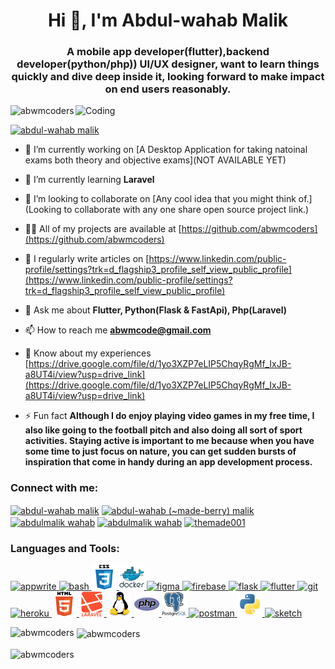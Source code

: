 
<h1 align="center">Hi 👋, I'm Abdul-wahab Malik</h1>
<h3 align="center">A mobile app developer(flutter),backend developer(python/php)) UI/UX designer, want to learn things quickly and dive deep inside it, looking forward to make impact on end users reasonably.</h3>

<img align="right" alt="Coding" width="400" src="https://images.pexels.com/photos/577585/pexels-photo-577585.jpeg" />

<p align="left"> <img src="https://komarev.com/ghpvc/?username=abwmcoders&label=Profile%20views&color=0e75b6&style=flat" alt="abwmcoders" /> </p>

<p align="left"> <a href="https://twitter.com/abdul-wahab malik" target="blank"><img src="https://img.shields.io/twitter/follow/abdul-wahab malik?logo=twitter&style=for-the-badge" alt="abdul-wahab malik" /></a> </p>

- 🔭 I’m currently working on [A Desktop Application for taking natoinal exams both theory and objective exams](NOT AVAILABLE YET)

- 🌱 I’m currently learning **Laravel**

- 👯 I’m looking to collaborate on [Any cool idea that you might think of.](Looking to collaborate with any one share open source project link.)

- 👨‍💻 All of my projects are available at [https://github.com/abwmcoders](https://github.com/abwmcoders)

- 📝 I regularly write articles on [https://www.linkedin.com/public-profile/settings?trk=d_flagship3_profile_self_view_public_profile](https://www.linkedin.com/public-profile/settings?trk=d_flagship3_profile_self_view_public_profile)

- 💬 Ask me about **Flutter, Python(Flask & FastApi), Php(Laravel)**

- 📫 How to reach me **abwmcode@gmail.com**

- 📄 Know about my experiences [https://drive.google.com/file/d/1yo3XZP7eLIP5ChqyRgMf_IxJB-a8UT4i/view?usp=drive_link](https://drive.google.com/file/d/1yo3XZP7eLIP5ChqyRgMf_IxJB-a8UT4i/view?usp=drive_link)

- ⚡ Fun fact **Although I do enjoy playing video games in my free time, I also like going to the football pitch and also doing all sort of sport activities. Staying active is important to me because when you have some time to just focus on nature, you can get sudden bursts of inspiration that come in handy during an app development process.**

<h3 align="left">Connect with me:</h3>
<p align="left">
<a href="https://twitter.com/abdul-wahab malik" target="blank"><img align="center" src="https://raw.githubusercontent.com/rahuldkjain/github-profile-readme-generator/master/src/images/icons/Social/twitter.svg" alt="abdul-wahab malik" height="30" width="40" /></a>
<a href="https://linkedin.com/in/abdul-wahab (~made-berry) malik" target="blank"><img align="center" src="https://raw.githubusercontent.com/rahuldkjain/github-profile-readme-generator/master/src/images/icons/Social/linked-in-alt.svg" alt="abdul-wahab (~made-berry) malik" height="30" width="40" /></a>
<a href="https://fb.com/abdulmalik wahab" target="blank"><img align="center" src="https://raw.githubusercontent.com/rahuldkjain/github-profile-readme-generator/master/src/images/icons/Social/facebook.svg" alt="abdulmalik wahab" height="30" width="40" /></a>
<a href="https://instagram.com/abdulmalik wahab" target="blank"><img align="center" src="https://raw.githubusercontent.com/rahuldkjain/github-profile-readme-generator/master/src/images/icons/Social/instagram.svg" alt="abdulmalik wahab" height="30" width="40" /></a>
<a href="https://discord.gg/themade001" target="blank"><img align="center" src="https://raw.githubusercontent.com/rahuldkjain/github-profile-readme-generator/master/src/images/icons/Social/discord.svg" alt="themade001" height="30" width="40" /></a>
</p>

<h3 align="left">Languages and Tools:</h3>
<p align="left"> <a href="https://appwrite.io" target="_blank" rel="noreferrer"> <img src="https://www.vectorlogo.zone/logos/appwriteio/appwriteio-icon.svg" alt="appwrite" width="40" height="40"/> </a> <a href="https://www.gnu.org/software/bash/" target="_blank" rel="noreferrer"> <img src="https://www.vectorlogo.zone/logos/gnu_bash/gnu_bash-icon.svg" alt="bash" width="40" height="40"/> </a> <a href="https://www.w3schools.com/css/" target="_blank" rel="noreferrer"> <img src="https://raw.githubusercontent.com/devicons/devicon/master/icons/css3/css3-original-wordmark.svg" alt="css3" width="40" height="40"/> </a> <a href="https://www.docker.com/" target="_blank" rel="noreferrer"> <img src="https://raw.githubusercontent.com/devicons/devicon/master/icons/docker/docker-original-wordmark.svg" alt="docker" width="40" height="40"/> </a> <a href="https://www.figma.com/" target="_blank" rel="noreferrer"> <img src="https://www.vectorlogo.zone/logos/figma/figma-icon.svg" alt="figma" width="40" height="40"/> </a> <a href="https://firebase.google.com/" target="_blank" rel="noreferrer"> <img src="https://www.vectorlogo.zone/logos/firebase/firebase-icon.svg" alt="firebase" width="40" height="40"/> </a> <a href="https://flask.palletsprojects.com/" target="_blank" rel="noreferrer"> <img src="https://www.vectorlogo.zone/logos/pocoo_flask/pocoo_flask-icon.svg" alt="flask" width="40" height="40"/> </a> <a href="https://flutter.dev" target="_blank" rel="noreferrer"> <img src="https://www.vectorlogo.zone/logos/flutterio/flutterio-icon.svg" alt="flutter" width="40" height="40"/> </a> <a href="https://git-scm.com/" target="_blank" rel="noreferrer"> <img src="https://www.vectorlogo.zone/logos/git-scm/git-scm-icon.svg" alt="git" width="40" height="40"/> </a> <a href="https://heroku.com" target="_blank" rel="noreferrer"> <img src="https://www.vectorlogo.zone/logos/heroku/heroku-icon.svg" alt="heroku" width="40" height="40"/> </a> <a href="https://www.w3.org/html/" target="_blank" rel="noreferrer"> <img src="https://raw.githubusercontent.com/devicons/devicon/master/icons/html5/html5-original-wordmark.svg" alt="html5" width="40" height="40"/> </a> <a href="https://laravel.com/" target="_blank" rel="noreferrer"> <img src="https://raw.githubusercontent.com/devicons/devicon/master/icons/laravel/laravel-plain-wordmark.svg" alt="laravel" width="40" height="40"/> </a> <a href="https://www.linux.org/" target="_blank" rel="noreferrer"> <img src="https://raw.githubusercontent.com/devicons/devicon/master/icons/linux/linux-original.svg" alt="linux" width="40" height="40"/> </a> <a href="https://www.php.net" target="_blank" rel="noreferrer"> <img src="https://raw.githubusercontent.com/devicons/devicon/master/icons/php/php-original.svg" alt="php" width="40" height="40"/> </a> <a href="https://www.postgresql.org" target="_blank" rel="noreferrer"> <img src="https://raw.githubusercontent.com/devicons/devicon/master/icons/postgresql/postgresql-original-wordmark.svg" alt="postgresql" width="40" height="40"/> </a> <a href="https://postman.com" target="_blank" rel="noreferrer"> <img src="https://www.vectorlogo.zone/logos/getpostman/getpostman-icon.svg" alt="postman" width="40" height="40"/> </a> <a href="https://www.python.org" target="_blank" rel="noreferrer"> <img src="https://raw.githubusercontent.com/devicons/devicon/master/icons/python/python-original.svg" alt="python" width="40" height="40"/> </a> <a href="https://www.sketch.com/" target="_blank" rel="noreferrer"> <img src="https://www.vectorlogo.zone/logos/sketchapp/sketchapp-icon.svg" alt="sketch" width="40" height="40"/> </a> </p>

<p><img align="left" src="https://github-readme-stats.vercel.app/api/top-langs?username=abwmcoders&show_icons=true&locale=en&layout=compact" alt="abwmcoders" /></p>

<p>&nbsp;<img align="center" src="https://github-readme-stats.vercel.app/api?username=abwmcoders&show_icons=true&locale=en" alt="abwmcoders" /></p>

<p><img align="center" src="https://github-readme-streak-stats.herokuapp.com/?user=abwmcoders&" alt="abwmcoders" /></p>

